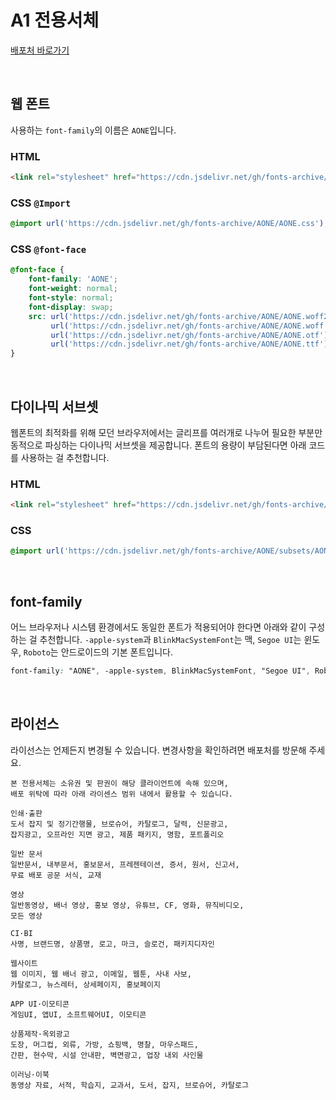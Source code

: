 # A1 전용서체

[배포처 바로가기](https://www.earlyfont.com/portfolio/EARLYFONT_A1)

&nbsp;

## 웹 폰트

사용하는 `font-family`의 이름은 `AONE`입니다.

### HTML

```html
<link rel="stylesheet" href="https://cdn.jsdelivr.net/gh/fonts-archive/AONE/AONE.css" type="text/css"/>
```

### CSS `@Import`

```css
@import url('https://cdn.jsdelivr.net/gh/fonts-archive/AONE/AONE.css');
```

### CSS `@font-face`

```css
@font-face {
    font-family: 'AONE';
    font-weight: normal;
    font-style: normal;
    font-display: swap;
    src: url('https://cdn.jsdelivr.net/gh/fonts-archive/AONE/AONE.woff2') format('woff2'),
         url('https://cdn.jsdelivr.net/gh/fonts-archive/AONE/AONE.woff') format('woff'),
         url('https://cdn.jsdelivr.net/gh/fonts-archive/AONE/AONE.otf') format('opentype'),
         url('https://cdn.jsdelivr.net/gh/fonts-archive/AONE/AONE.ttf') format('truetype');
}
```

&nbsp;

## 다이나믹 서브셋

웹폰트의 최적화를 위해 모던 브라우저에서는 글리프를 여러개로 나누어 필요한 부분만 동적으로 파싱하는 다이나믹 서브셋을 제공합니다. 폰트의 용량이 부담된다면 아래 코드를 사용하는 걸 추천합니다.

### HTML

```html
<link rel="stylesheet" href="https://cdn.jsdelivr.net/gh/fonts-archive/AONE/subsets/AONE-dynamic-subset.css" type="text/css"/>
```

### CSS

```css
@import url('https://cdn.jsdelivr.net/gh/fonts-archive/AONE/subsets/AONE-dynamic-subset.css');
```

&nbsp;

## font-family

어느 브라우저나 시스템 환경에서도 동일한 폰트가 적용되어야 한다면 아래와 같이 구성하는 걸 추천합니다. `-apple-system`과 `BlinkMacSystemFont`는 맥, `Segoe UI`는 윈도우, `Roboto`는 안드로이드의 기본 폰트입니다.



```css
font-family: "AONE", -apple-system, BlinkMacSystemFont, "Segoe UI", Roboto, Oxygen, Ubuntu, Cantarell, "Open Sans", "Helvetica Neue", sans-serif;
```

&nbsp;

## 라이선스

라이선스는 언제든지 변경될 수 있습니다. 변경사항을 확인하려면 배포처를 방문해 주세요.

```
본 전용서체는 소유권 및 판권이 해당 클라이언트에 속해 있으며,
배포 위탁에 따라 아래 라이센스 범위 내에서 활용할 수 있습니다.

인쇄·출판
도서 잡지 및 정기간행물, 브로슈어, 카탈로그, 달력, 신문광고,
잡지광고, 오프라인 지면 광고, 제품 패키지, 명함, 포트폴리오

일반 문서
일반문서, 내부문서, 홍보문서, 프레젠테이션, 증서, 원서, 신고서,
무료 배포 공문 서식, 교재

영상
일반동영상, 배너 영상, 홍보 영상, 유튜브, CF, 영화, 뮤직비디오,
모든 영상

CI·BI
사명, 브랜드명, 상품명, 로고, 마크, 슬로건, 패키지디자인

웹사이트
웹 이미지, 웹 배너 광고, 이메일, 웹툰, 사내 사보,
카탈로그, 뉴스레터, 상세페이지, 홍보페이지

APP UI·이모티콘
게임UI, 앱UI, 소프트웨어UI, 이모티콘

상품제작·옥외광고
도장, 머그컵, 외류, 가방, 쇼핑백, 명찰, 마우스패드,
간판, 현수막, 시설 안내판, 벽면광고, 업장 내외 사인물

이러닝·이북
동영상 자료, 서적, 학습지, 교과서, 도서, 잡지, 브로슈어, 카탈로그
```
